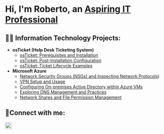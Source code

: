 <h1>Hi, I'm Roberto, an <a href="(https://www.linkedin.com/in/roberto-a-b2b14a341/)/">Aspiring IT Professional</a></h1>

<h2>👨‍💻 Information Technology Projects: </h2>

- <b>osTicket (Help Desk Ticketing System)</b>
  - [osTicket: Prerequisites and Installation](https://github.com/RobAlvIT/osticket-prereqs)
  - [osTicket: Post-Installation Configuration](https://github.com/RobAlvIT/post-install-config)
  - [osTicket: Ticket Lifecycle Examples](https://github.com/RobAlvIT/ticket-lifecycle)
- <b>Microsoft Azure</b>
  - [Network Security Groups (NSGs) and Inspecting Network Protocols](https://github.com/RobAlvIT/azure-network-protocols))
  - [VPN Setup and Usage](https://github.com/RobAlvIT/vpn-lab/tree/main)
  - [Configuring On-premises Active Directory within Azure VMs](https://github.com/RobAlvIT/configure-ad)
  - [Exploring DNS Management and Practices](https://github.com/RobAlvIT/dns-lab)
  - [Network Shares and File Permission Management](https://github.com/RobAlvIT/network-file-share-lab)

<h2>🤳Connect with me:</h2>

[<img align="left" alt="Perry | LinkedIn" width="22px" src="https://cdn.jsdelivr.net/npm/simple-icons@v3/icons/linkedin.svg" />][linkedin]

[linkedin]: [https://www.linkedin.com/in/roberto-a-b2b14a341]
